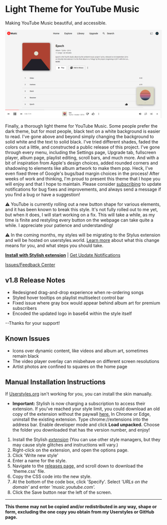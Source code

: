# Light Theme for YouTube Music
Making YouTube Music beautiful, and accessible.

<img src="https://raw.githubusercontent.com/Tech-How/Light-Theme-for-YouTube-Music/main/images/repo/readme/3.png"/>

Finally, a thorough light theme for YouTube Music. Some people prefer the dark theme, but for most people, black text on a white background is easier to read. I've gone above and beyond simply changing the background to solid white and the text to solid black. I've tried different shades, faded the colors out a little, and constructed a public release of this project. I've gone through every menu, including the Settings page, Upgrade tab, fullscreen player, album page, playlist editing, scroll bars, and much more. And with a bit of inspiration from Apple's design choices, added rounded corners and shadowing to elements like album artwork to make them pop. Heck, I've even fixed three of Google's bugs/bad margin choices in the process! After weeks of work and thinking, I'm proud to present this theme that I hope you will enjoy and that I hope to maintain. Please consider [subscribing](https://docs.google.com/forms/d/e/1FAIpQLSfP30oTyvJfdZN0uIe-EXf8RXHiA_gzssLDjOTXr_5ggWhNaw/viewform?usp=pp_url&entry.635720994=Subscribe+to+update+notifications) to update notifications for bug fixes and improvements, and always send a message if you find a bug or have a suggestion!

⚠ YouTube is currently rolling out a new button shape for various elements, and it has been known to break this style. It's not fully rolled out to me yet, but when it does, I will start working on a fix. This will take a while, as my time is finite and restyling every button on the webpage can take quite a while. I appreciate your patience and understanding!

⚠ In the coming months, my styles will be migrating to the Stylus extension and will be hosted on userstyles.world. [Learn more](https://github.com/Tech-How/Light-Theme-for-YouTube-Music/blob/main/migration.md) about what this change means for you, and what steps you should take.

**[Install with Stylish extension](https://userstyles.org/styles/207587/light-theme-for-youtube-music)** | [Get Update Notifications](https://docs.google.com/forms/d/e/1FAIpQLSfP30oTyvJfdZN0uIe-EXf8RXHiA_gzssLDjOTXr_5ggWhNaw/viewform?usp=pp_url&entry.635720994=Subscribe+to+update+notifications)

[Issues/Feedback Center](https://github.com/Tech-How/Light-Theme-for-YouTube-Music/issues/new/choose)

## v1.8 Release Notes
- Redesigned drag-and-drop experience when re-ordering songs
- Styled hover tooltips on playlist multiselect control bar
- Fixed issue where gray box would appear behind album art for premium subscribers
- Encoded the updated logo in base64 within the style itself

--Thanks for your support!


## Known Issues
- Icons over dynamic content, like videos and album art, sometimes remain black
- The video player overlay can misbehave on different screen resolutions
- Artist photos are confined to squares on the home page


## Manual Installation Instructions
If [Userstyles.org](https://userstyles.org) isn't working for you, you can install the skin manually.
- **Important:** Stylish is now charging a subscription to access their extension. If you've reached your style limit, you could download an old copy of the extension without the paywall [here.](https://mega.nz/file/LMdxlCJB#IU-kAcQ6efh4NRDoG3z1045I7MR9Z74rP2W9P12fHPs) In Chrome or Edge, uninstall the existing extension. Type chrome://extensions into the address bar. Enable developer mode and click **Load unpacked.** Choose the folder you downloaded that has the version number, and enjoy!
1. Install the Stylish *[extension](https://chrome.google.com/webstore/detail/stylish-custom-themes-for/fjnbnpbmkenffdnngjfgmeleoegfcffe)* (You can use other style managers, but they may cause style glitches and instructions will vary.)
2. Right-click on the extension, and open the options page.
3. Click 'Write new style'
4. Enter a name for the style.
5. Navigate to the [releases page,](https://github.com/Tech-How/Light-Theme-for-YouTube-Music/releases) and scroll down to download the 'theme.css' file.
6. Copy the CSS code into the new style.
7. At the bottom of the code box, click 'Specify'. Select *'URLs on the domain'* and enter *'music.youtube.com'.*
8. Click the Save button near the left of the screen.

---
**This theme may not be copied and/or redistributed in any way, shape or form, excluding the one copy you obtain from my Userstyles or GitHub page.**
